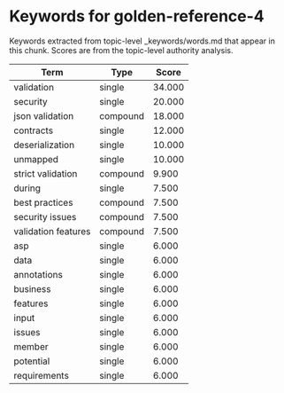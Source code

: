 # Keywords for golden-reference-4

Keywords extracted from topic-level _keywords/words.md that appear in this chunk.
Scores are from the topic-level authority analysis.

| Term | Type | Score |
|------|------|-------|
| validation | single | 34.000 |
| security | single | 20.000 |
| json validation | compound | 18.000 |
| contracts | single | 12.000 |
| deserialization | single | 10.000 |
| unmapped | single | 10.000 |
| strict validation | compound | 9.900 |
| during | single | 7.500 |
| best practices | compound | 7.500 |
| security issues | compound | 7.500 |
| validation features | compound | 7.500 |
| asp | single | 6.000 |
| data | single | 6.000 |
| annotations | single | 6.000 |
| business | single | 6.000 |
| features | single | 6.000 |
| input | single | 6.000 |
| issues | single | 6.000 |
| member | single | 6.000 |
| potential | single | 6.000 |
| requirements | single | 6.000 |
